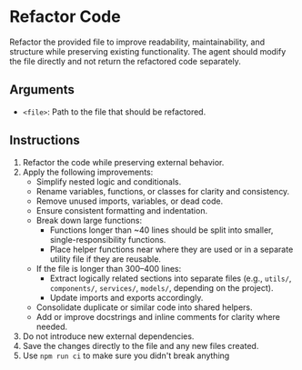 # Refactor Code

Refactor the provided file to improve readability, maintainability, and structure while preserving existing functionality. The agent should modify the file directly and not return the refactored code separately.

## Arguments
- `<file>`: Path to the file that should be refactored.

## Instructions
1. Refactor the code while preserving external behavior.
2. Apply the following improvements:
    - Simplify nested logic and conditionals.
    - Rename variables, functions, or classes for clarity and consistency.
    - Remove unused imports, variables, or dead code.
    - Ensure consistent formatting and indentation.
    - Break down large functions:
        - Functions longer than ~40 lines should be split into smaller, single-responsibility functions.
        - Place helper functions near where they are used or in a separate utility file if they are reusable.
    - If the file is longer than 300–400 lines:
        - Extract logically related sections into separate files (e.g., `utils/`, `components/`, `services/`, `models/`, depending on the project).
        - Update imports and exports accordingly.
    - Consolidate duplicate or similar code into shared helpers.
    - Add or improve docstrings and inline comments for clarity where needed.
3. Do not introduce new external dependencies.
4. Save the changes directly to the file and any new files created.
5. Use `npm run ci` to make sure you didn't break anything
